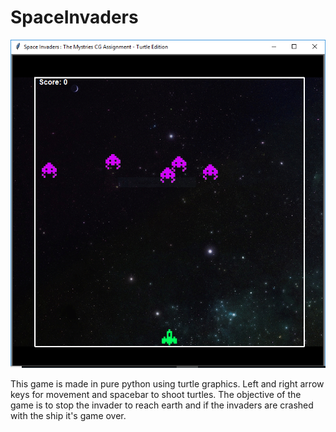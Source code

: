 # SpaceInvaders

![alt text](perview.PNG)


This game is made in pure python using turtle graphics. Left and right arrow keys for movement and spacebar to shoot turtles. The objective of the game is to stop the invader to reach earth and if the invaders are crashed with the ship it's game over.
